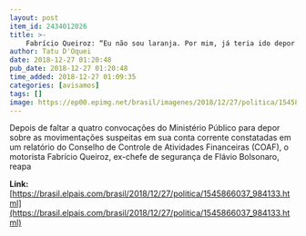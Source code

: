 ```yaml
---
layout: post
item_id: 2434012026
title: >-
    Fabrício Queiroz: “Eu não sou laranja. Por mim, já teria ido depor há muito tempo”
author: Tatu D'Oquei
date: 2018-12-27 01:20:48
pub_date: 2018-12-27 01:20:48
time_added: 2018-12-27 01:09:35
categories: [avisamos]
tags: []
image: https://ep00.epimg.net/brasil/imagenes/2018/12/27/politica/1545866037_984133_1545866811_rrss_normal.jpg
---
```


Depois de faltar a quatro convocações do Ministério Público para depor sobre as movimentações suspeitas em sua conta corrente constatadas em um relatório do Conselho de Controle de Atividades Financeiras (COAF), o motorista Fabrício Queiroz, ex-chefe de segurança de Flávio Bolsonaro, reapa

**Link:** [https://brasil.elpais.com/brasil/2018/12/27/politica/1545866037_984133.html](https://brasil.elpais.com/brasil/2018/12/27/politica/1545866037_984133.html)

